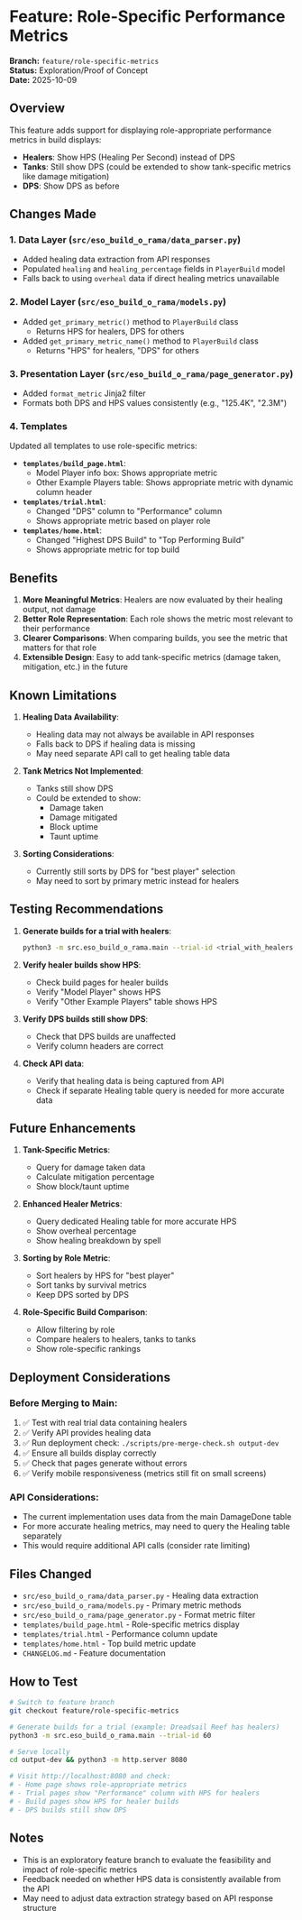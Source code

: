 # Feature: Role-Specific Performance Metrics

**Branch:** `feature/role-specific-metrics`  
**Status:** Exploration/Proof of Concept  
**Date:** 2025-10-09

## Overview

This feature adds support for displaying role-appropriate performance metrics in build displays:
- **Healers**: Show HPS (Healing Per Second) instead of DPS
- **Tanks**: Still show DPS (could be extended to show tank-specific metrics like damage mitigation)
- **DPS**: Show DPS as before

## Changes Made

### 1. Data Layer (`src/eso_build_o_rama/data_parser.py`)
- Added healing data extraction from API responses
- Populated `healing` and `healing_percentage` fields in `PlayerBuild` model
- Falls back to using `overheal` data if direct healing metrics unavailable

### 2. Model Layer (`src/eso_build_o_rama/models.py`)
- Added `get_primary_metric()` method to `PlayerBuild` class
  - Returns HPS for healers, DPS for others
- Added `get_primary_metric_name()` method to `PlayerBuild` class
  - Returns "HPS" for healers, "DPS" for others

### 3. Presentation Layer (`src/eso_build_o_rama/page_generator.py`)
- Added `format_metric` Jinja2 filter
- Formats both DPS and HPS values consistently (e.g., "125.4K", "2.3M")

### 4. Templates
Updated all templates to use role-specific metrics:
- **`templates/build_page.html`**:
  - Model Player info box: Shows appropriate metric
  - Other Example Players table: Shows appropriate metric with dynamic column header
- **`templates/trial.html`**:
  - Changed "DPS" column to "Performance" column
  - Shows appropriate metric based on player role
- **`templates/home.html`**:
  - Changed "Highest DPS Build" to "Top Performing Build"
  - Shows appropriate metric for top build

## Benefits

1. **More Meaningful Metrics**: Healers are now evaluated by their healing output, not damage
2. **Better Role Representation**: Each role shows the metric most relevant to their performance
3. **Clearer Comparisons**: When comparing builds, you see the metric that matters for that role
4. **Extensible Design**: Easy to add tank-specific metrics (damage taken, mitigation, etc.) in the future

## Known Limitations

1. **Healing Data Availability**: 
   - Healing data may not always be available in API responses
   - Falls back to DPS if healing data is missing
   - May need separate API call to get healing table data

2. **Tank Metrics Not Implemented**:
   - Tanks still show DPS
   - Could be extended to show:
     - Damage taken
     - Damage mitigated
     - Block uptime
     - Taunt uptime

3. **Sorting Considerations**:
   - Currently still sorts by DPS for "best player" selection
   - May need to sort by primary metric instead for healers

## Testing Recommendations

1. **Generate builds for a trial with healers**:
   ```bash
   python3 -m src.eso_build_o_rama.main --trial-id <trial_with_healers>
   ```

2. **Verify healer builds show HPS**:
   - Check build pages for healer builds
   - Verify "Model Player" shows HPS
   - Verify "Other Example Players" table shows HPS

3. **Verify DPS builds still show DPS**:
   - Check that DPS builds are unaffected
   - Verify column headers are correct

4. **Check API data**:
   - Verify that healing data is being captured from API
   - Check if separate Healing table query is needed for more accurate data

## Future Enhancements

1. **Tank-Specific Metrics**:
   - Query for damage taken data
   - Calculate mitigation percentage
   - Show block/taunt uptime

2. **Enhanced Healer Metrics**:
   - Query dedicated Healing table for more accurate HPS
   - Show overheal percentage
   - Show healing breakdown by spell

3. **Sorting by Role Metric**:
   - Sort healers by HPS for "best player"
   - Sort tanks by survival metrics
   - Keep DPS sorted by DPS

4. **Role-Specific Build Comparison**:
   - Allow filtering by role
   - Compare healers to healers, tanks to tanks
   - Show role-specific rankings

## Deployment Considerations

### Before Merging to Main:

1. ✅ Test with real trial data containing healers
2. ✅ Verify API provides healing data
3. ✅ Run deployment check: `./scripts/pre-merge-check.sh output-dev`
4. ✅ Ensure all builds display correctly
5. ✅ Check that pages generate without errors
6. ✅ Verify mobile responsiveness (metrics still fit on small screens)

### API Considerations:

- The current implementation uses data from the main DamageDone table
- For more accurate healing metrics, may need to query the Healing table separately
- This would require additional API calls (consider rate limiting)

## Files Changed

- `src/eso_build_o_rama/data_parser.py` - Healing data extraction
- `src/eso_build_o_rama/models.py` - Primary metric methods
- `src/eso_build_o_rama/page_generator.py` - Format metric filter
- `templates/build_page.html` - Role-specific metrics display
- `templates/trial.html` - Performance column update
- `templates/home.html` - Top build metric update
- `CHANGELOG.md` - Feature documentation

## How to Test

```bash
# Switch to feature branch
git checkout feature/role-specific-metrics

# Generate builds for a trial (example: Dreadsail Reef has healers)
python3 -m src.eso_build_o_rama.main --trial-id 60

# Serve locally
cd output-dev && python3 -m http.server 8080

# Visit http://localhost:8080 and check:
# - Home page shows role-appropriate metrics
# - Trial pages show "Performance" column with HPS for healers
# - Build pages show HPS for healer builds
# - DPS builds still show DPS
```

## Notes

- This is an exploratory feature branch to evaluate the feasibility and impact of role-specific metrics
- Feedback needed on whether HPS data is consistently available from the API
- May need to adjust data extraction strategy based on API response structure

